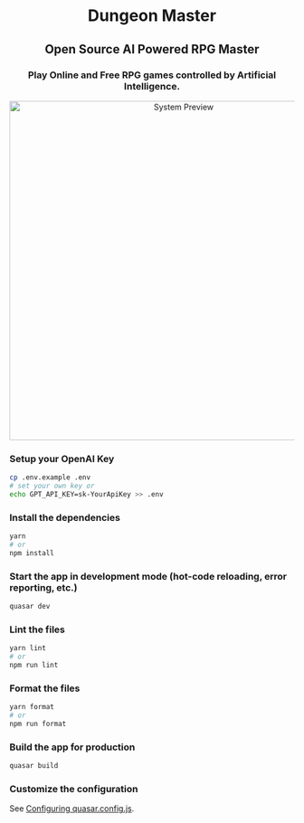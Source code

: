 <h1 align=center>Dungeon Master</h1>
<div align="center">
  <h2>Open Source AI Powered RPG Master</h2>
  <h3>Play <strong>Online and Free</strong> RPG games controlled by Artificial Intelligence.</h3>
  <image src="./public/images/system-preview.png" width="600px" alt="System Preview"></image>
</div>

### Setup your OpenAI Key

```bash
cp .env.example .env
# set your own key or
echo GPT_API_KEY=sk-YourApiKey >> .env
```

### Install the dependencies

```bash
yarn
# or
npm install
```

### Start the app in development mode (hot-code reloading, error reporting, etc.)

```bash
quasar dev
```

### Lint the files

```bash
yarn lint
# or
npm run lint
```

### Format the files

```bash
yarn format
# or
npm run format
```

### Build the app for production

```bash
quasar build
```

### Customize the configuration

See [Configuring quasar.config.js](https://v2.quasar.dev/quasar-cli-webpack/quasar-config-js).
